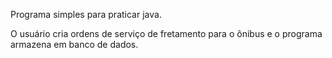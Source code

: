 
Programa simples para praticar java.

O usuário cria ordens de serviço de fretamento para o ônibus e o programa armazena em banco de dados.
